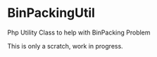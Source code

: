 # BinPackingUtil
Php Utility Class to help with BinPacking Problem

This is only a scratch, work in progress.